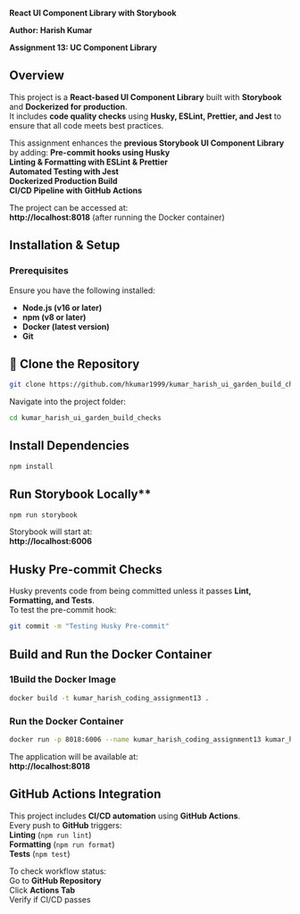 **React UI Component Library with Storybook**

**Author: Harish Kumar**  

**Assignment 13: UC Component Library**  

## **Overview**
This project is a **React-based UI Component Library** built with **Storybook** and **Dockerized for production**.  
It includes **code quality checks** using **Husky, ESLint, Prettier, and Jest** to ensure that all code meets best practices.  

This assignment enhances the **previous Storybook UI Component Library** by adding:
**Pre-commit hooks using Husky**  
 **Linting & Formatting with ESLint & Prettier**  
 **Automated Testing with Jest**  
 **Dockerized Production Build**  
 **CI/CD Pipeline with GitHub Actions**  

The project can be accessed at:  
 **http://localhost:8018** (after running the Docker container)  

## **Installation & Setup**
### **Prerequisites**
Ensure you have the following installed:  
- **Node.js (v16 or later)**  
- **npm (v8 or later)**  
- **Docker (latest version)**  
- **Git**  

## **📌 Clone the Repository**
```sh
git clone https://github.com/hkumar1999/kumar_harish_ui_garden_build_checks.git
```
Navigate into the project folder:
```sh
cd kumar_harish_ui_garden_build_checks
```

## **Install Dependencies**
```sh
npm install
```
## Run Storybook Locally**
```sh
npm run storybook
```
Storybook will start at:  
**http://localhost:6006**  

## **Husky Pre-commit Checks**
Husky prevents code from being committed unless it passes **Lint, Formatting, and Tests**.  
To test the pre-commit hook:  
```sh
git commit -m "Testing Husky Pre-commit"
```

## **Build and Run the Docker Container**
### **1️Build the Docker Image**
```sh
docker build -t kumar_harish_coding_assignment13 .
```

### **Run the Docker Container**
```sh
docker run -p 8018:6006 --name kumar_harish_coding_assignment13 kumar_harish_coding_assignment13
```

The application will be available at:  
**http://localhost:8018**  

## **GitHub Actions Integration**
This project includes **CI/CD automation** using **GitHub Actions**.  
Every push to **GitHub** triggers:  
**Linting** (`npm run lint`)  
 **Formatting** (`npm run format`)  
 **Tests** (`npm test`)  

To check workflow status:  
 Go to **GitHub Repository**  
 Click **Actions Tab**  
 Verify if CI/CD passes   



